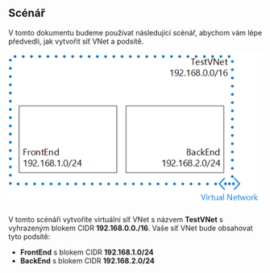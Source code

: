 ## Scénář

V tomto dokumentu budeme používat následující scénář, abychom vám lépe předvedli, jak vytvořit síť VNet a podsítě.

![Scénář sítě VNet](./media/virtual-networks-create-vnet-scenario-include/vnet-scenario.png)

V tomto scénáři vytvoříte virtuální síť VNet s názvem **TestVNet** s vyhrazeným blokem CIDR **192.168.0.0./16**. Vaše síť VNet bude obsahovat tyto podsítě: 

- **FrontEnd** s blokem CIDR **192.168.1.0/24**
- **BackEnd** s blokem CIDR **192.168.2.0/24**

 


<!--HONumber=Jun16_HO2-->


